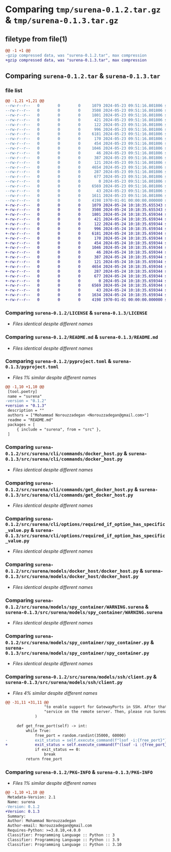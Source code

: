 # Comparing `tmp/surena-0.1.2.tar.gz` & `tmp/surena-0.1.3.tar.gz`

## filetype from file(1)

```diff
@@ -1 +1 @@
-gzip compressed data, was "surena-0.1.2.tar", max compression
+gzip compressed data, was "surena-0.1.3.tar", max compression
```

## Comparing `surena-0.1.2.tar` & `surena-0.1.3.tar`

### file list

```diff
@@ -1,21 +1,21 @@
--rw-r--r--   0        0        0     1079 2024-05-23 09:51:16.801806 surena-0.1.2/LICENSE
--rw-r--r--   0        0        0     3508 2024-05-23 09:51:16.801806 surena-0.1.2/README.md
--rw-r--r--   0        0        0     1801 2024-05-23 09:51:16.801806 surena-0.1.2/pyproject.toml
--rw-r--r--   0        0        0      421 2024-05-23 09:51:16.801806 surena-0.1.2/src/surena/__main__.py
--rw-r--r--   0        0        0      122 2024-05-23 09:51:16.801806 surena-0.1.2/src/surena/cli/commands/__init__.py
--rw-r--r--   0        0        0      996 2024-05-23 09:51:16.801806 surena-0.1.2/src/surena/cli/commands/docker_host.py
--rw-r--r--   0        0        0     6181 2024-05-23 09:51:16.801806 surena-0.1.2/src/surena/cli/commands/get_docker_host.py
--rw-r--r--   0        0        0      170 2024-05-23 09:51:16.801806 surena-0.1.2/src/surena/cli/options/__init__.py
--rw-r--r--   0        0        0      454 2024-05-23 09:51:16.801806 surena-0.1.2/src/surena/cli/options/port.py
--rw-r--r--   0        0        0     1046 2024-05-23 09:51:16.801806 surena-0.1.2/src/surena/cli/options/required_if_option_has_specific_value.py
--rw-r--r--   0        0        0       46 2024-05-23 09:51:16.801806 surena-0.1.2/src/surena/models/commons/__init__.py
--rw-r--r--   0        0        0      387 2024-05-23 09:51:16.801806 surena-0.1.2/src/surena/models/commons/countdown.py
--rw-r--r--   0        0        0      121 2024-05-23 09:51:16.801806 surena-0.1.2/src/surena/models/docker_host/__init__.py
--rw-r--r--   0        0        0     4654 2024-05-23 09:51:16.801806 surena-0.1.2/src/surena/models/docker_host/docker_host.py
--rw-r--r--   0        0        0      287 2024-05-23 09:51:16.801806 surena-0.1.2/src/surena/models/docker_host/ubuntu.Dockerfile
--rw-r--r--   0        0        0      677 2024-05-23 09:51:16.801806 surena-0.1.2/src/surena/models/spy_container/WARNING.surena
--rw-r--r--   0        0        0        0 2024-05-23 09:51:16.801806 surena-0.1.2/src/surena/models/spy_container/__init__.py
--rw-r--r--   0        0        0     6569 2024-05-23 09:51:16.801806 surena-0.1.2/src/surena/models/spy_container/spy_container.py
--rw-r--r--   0        0        0       43 2024-05-23 09:51:16.801806 surena-0.1.2/src/surena/models/ssh/__init__.py
--rw-r--r--   0        0        0     1611 2024-05-23 09:51:16.801806 surena-0.1.2/src/surena/models/ssh/client.py
--rw-r--r--   0        0        0     4198 1970-01-01 00:00:00.000000 surena-0.1.2/PKG-INFO
+-rw-r--r--   0        0        0     1079 2024-05-24 10:18:35.655343 surena-0.1.3/LICENSE
+-rw-r--r--   0        0        0     3508 2024-05-24 10:18:35.655343 surena-0.1.3/README.md
+-rw-r--r--   0        0        0     1801 2024-05-24 10:18:35.659344 surena-0.1.3/pyproject.toml
+-rw-r--r--   0        0        0      421 2024-05-24 10:18:35.659344 surena-0.1.3/src/surena/__main__.py
+-rw-r--r--   0        0        0      122 2024-05-24 10:18:35.659344 surena-0.1.3/src/surena/cli/commands/__init__.py
+-rw-r--r--   0        0        0      996 2024-05-24 10:18:35.659344 surena-0.1.3/src/surena/cli/commands/docker_host.py
+-rw-r--r--   0        0        0     6181 2024-05-24 10:18:35.659344 surena-0.1.3/src/surena/cli/commands/get_docker_host.py
+-rw-r--r--   0        0        0      170 2024-05-24 10:18:35.659344 surena-0.1.3/src/surena/cli/options/__init__.py
+-rw-r--r--   0        0        0      454 2024-05-24 10:18:35.659344 surena-0.1.3/src/surena/cli/options/port.py
+-rw-r--r--   0        0        0     1046 2024-05-24 10:18:35.659344 surena-0.1.3/src/surena/cli/options/required_if_option_has_specific_value.py
+-rw-r--r--   0        0        0       46 2024-05-24 10:18:35.659344 surena-0.1.3/src/surena/models/commons/__init__.py
+-rw-r--r--   0        0        0      387 2024-05-24 10:18:35.659344 surena-0.1.3/src/surena/models/commons/countdown.py
+-rw-r--r--   0        0        0      121 2024-05-24 10:18:35.659344 surena-0.1.3/src/surena/models/docker_host/__init__.py
+-rw-r--r--   0        0        0     4654 2024-05-24 10:18:35.659344 surena-0.1.3/src/surena/models/docker_host/docker_host.py
+-rw-r--r--   0        0        0      287 2024-05-24 10:18:35.659344 surena-0.1.3/src/surena/models/docker_host/ubuntu.Dockerfile
+-rw-r--r--   0        0        0      677 2024-05-24 10:18:35.659344 surena-0.1.3/src/surena/models/spy_container/WARNING.surena
+-rw-r--r--   0        0        0        0 2024-05-24 10:18:35.659344 surena-0.1.3/src/surena/models/spy_container/__init__.py
+-rw-r--r--   0        0        0     6569 2024-05-24 10:18:35.659344 surena-0.1.3/src/surena/models/spy_container/spy_container.py
+-rw-r--r--   0        0        0       43 2024-05-24 10:18:35.659344 surena-0.1.3/src/surena/models/ssh/__init__.py
+-rw-r--r--   0        0        0     1634 2024-05-24 10:18:35.659344 surena-0.1.3/src/surena/models/ssh/client.py
+-rw-r--r--   0        0        0     4198 1970-01-01 00:00:00.000000 surena-0.1.3/PKG-INFO
```

### Comparing `surena-0.1.2/LICENSE` & `surena-0.1.3/LICENSE`

 * *Files identical despite different names*

### Comparing `surena-0.1.2/README.md` & `surena-0.1.3/README.md`

 * *Files identical despite different names*

### Comparing `surena-0.1.2/pyproject.toml` & `surena-0.1.3/pyproject.toml`

 * *Files 1% similar despite different names*

```diff
@@ -1,10 +1,10 @@
 [tool.poetry]
 name = "surena"
-version = "0.1.2"
+version = "0.1.3"
 description = ""
 authors = ["Mohammad Norouzzadegan <Norouzzadegan@gmail.com>"]
 readme = "README.md"
 packages = [
     { include = "surena", from = "src" },
 ]
```

### Comparing `surena-0.1.2/src/surena/cli/commands/docker_host.py` & `surena-0.1.3/src/surena/cli/commands/docker_host.py`

 * *Files identical despite different names*

### Comparing `surena-0.1.2/src/surena/cli/commands/get_docker_host.py` & `surena-0.1.3/src/surena/cli/commands/get_docker_host.py`

 * *Files identical despite different names*

### Comparing `surena-0.1.2/src/surena/cli/options/required_if_option_has_specific_value.py` & `surena-0.1.3/src/surena/cli/options/required_if_option_has_specific_value.py`

 * *Files identical despite different names*

### Comparing `surena-0.1.2/src/surena/models/docker_host/docker_host.py` & `surena-0.1.3/src/surena/models/docker_host/docker_host.py`

 * *Files identical despite different names*

### Comparing `surena-0.1.2/src/surena/models/spy_container/WARNING.surena` & `surena-0.1.3/src/surena/models/spy_container/WARNING.surena`

 * *Files identical despite different names*

### Comparing `surena-0.1.2/src/surena/models/spy_container/spy_container.py` & `surena-0.1.3/src/surena/models/spy_container/spy_container.py`

 * *Files identical despite different names*

### Comparing `surena-0.1.2/src/surena/models/ssh/client.py` & `surena-0.1.3/src/surena/models/ssh/client.py`

 * *Files 4% similar despite different names*

```diff
@@ -31,11 +31,11 @@
                 "to enable support for GatewayPorts in SSH. After that, please restart the SSH "
                 "service on the remote server. Then, please run Surena."
             )
 
     def get_free_port(self) -> int:
         while True:
             free_port = random.randint(35000, 60000)
-            exit_status = self.execute_command(f"lsof -i:{free_port}")
+            exit_status = self.execute_command(f"(lsof -i :{free_port}) && exit 1 || exit 0")
             if exit_status == 0:
                 break
         return free_port
```

### Comparing `surena-0.1.2/PKG-INFO` & `surena-0.1.3/PKG-INFO`

 * *Files 1% similar despite different names*

```diff
@@ -1,10 +1,10 @@
 Metadata-Version: 2.1
 Name: surena
-Version: 0.1.2
+Version: 0.1.3
 Summary: 
 Author: Mohammad Norouzzadegan
 Author-email: Norouzzadegan@gmail.com
 Requires-Python: >=3.8.10,<4.0.0
 Classifier: Programming Language :: Python :: 3
 Classifier: Programming Language :: Python :: 3.9
 Classifier: Programming Language :: Python :: 3.10
```

